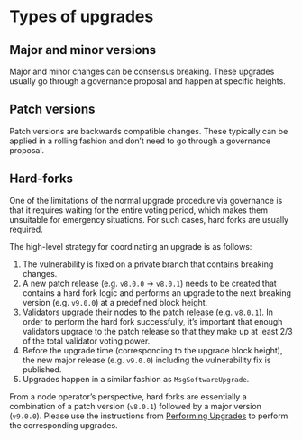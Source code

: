 # Types of upgrades

## Major and minor versions

Major and minor changes can be consensus breaking. These upgrades usually go through a governance proposal and happen at specific heights.

## Patch versions

Patch versions are backwards compatible changes. These typically can be applied in a rolling fashion and don’t need to go through a governance proposal.

## Hard-forks

One of the limitations of the normal upgrade procedure via governance is that it requires waiting for the entire voting period, which makes them unsuitable for emergency situations. For such cases, hard forks are usually required. 

The high-level strategy for coordinating an upgrade is as follows:

1. The vulnerability is fixed on a private branch that contains breaking changes.
2. A new patch release (e.g. `v8.0.0` -> `v8.0.1`) needs to be created that contains a hard fork logic and performs an upgrade to the next breaking version (e.g. `v9.0.0`) at a predefined block height.
3. Validators upgrade their nodes to the patch release (e.g. `v8.0.1`). In order to perform the hard fork successfully, it’s important that enough validators upgrade to the patch release so that they make up at least 2/3 of the total validator voting power.
4. Before the upgrade time (corresponding to the upgrade block height), the new major release (e.g. `v9.0.0`) including the vulnerability fix is published. 
5. Upgrades happen in a similar fashion as `MsgSoftwareUpgrade`. 

From a node operator’s perspective, hard forks are essentially a combination of a patch version (`v8.0.1`) followed by a major version (`v9.0.0`). Please use the instructions from [Performing Upgrades](https://dydx-chain-docs.vercel.app/validators/performing_upgrades) to perform the corresponding upgrades.
